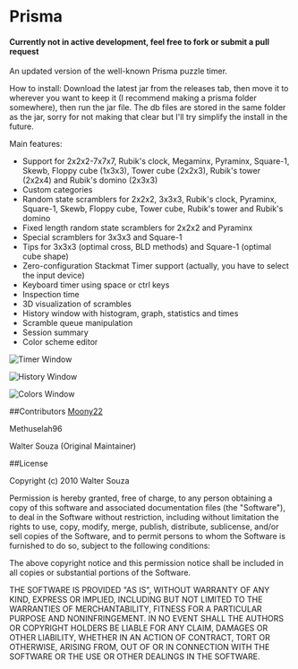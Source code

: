 # Prisma

#### Currently not in active development, feel free to fork or submit a pull request

An updated version of the well-known Prisma puzzle timer.

How to install:
Download the latest jar from the releases tab, then move it to wherever you want to keep it (I recommend making a prisma folder somewhere), then run the jar file. The db files are stored in the same folder as the jar, sorry for not making that clear but I'll try simplify the install in the future.

Main features:

- Support for 2x2x2-7x7x7, Rubik's clock, Megaminx, Pyraminx, Square-1, Skewb, Floppy cube (1x3x3), Tower cube (2x2x3), Rubik's tower (2x2x4) and Rubik's domino (2x3x3)
- Custom categories
- Random state scramblers for 2x2x2, 3x3x3, Rubik's clock, Pyraminx, Square-1, Skewb, Floppy cube, Tower cube, Rubik's tower and Rubik's domino
- Fixed length random state scramblers for 2x2x2 and Pyraminx
- Special scramblers for 3x3x3 and Square-1
- Tips for 3x3x3 (optimal cross, BLD methods) and Square-1 (optimal cube shape)
- Zero-configuration Stackmat Timer support (actually, you have to select the input device)
- Keyboard timer using space or ctrl keys
- Inspection time
- 3D visualization of scrambles
- History window with histogram, graph, statistics and times
- Scramble queue manipulation
- Session summary
- Color scheme editor


![Timer Window](https://raw.githubusercontent.com/spectre013/prisma/master/imgs/timer.png)

![History Window](https://raw.githubusercontent.com/spectre013/prisma/master/imgs/hisotry.png)

![Colors Window](https://raw.githubusercontent.com/spectre013/prisma/master/imgs/colors.png)


##Contributors
[Moony22](https://github.com/Moony22)

Methuselah96

Walter Souza (Original Maintainer)

##License

Copyright (c) 2010 Walter Souza

Permission is hereby granted, free of charge, to any person obtaining
a copy of this software and associated documentation files (the
"Software"), to deal in the Software without restriction, including
without limitation the rights to use, copy, modify, merge, publish,
distribute, sublicense, and/or sell copies of the Software, and to
permit persons to whom the Software is furnished to do so, subject to
the following conditions:

The above copyright notice and this permission notice shall be
included in all copies or substantial portions of the Software.

THE SOFTWARE IS PROVIDED "AS IS", WITHOUT WARRANTY OF ANY KIND,
EXPRESS OR IMPLIED, INCLUDING BUT NOT LIMITED TO THE WARRANTIES OF
MERCHANTABILITY, FITNESS FOR A PARTICULAR PURPOSE AND
NONINFRINGEMENT. IN NO EVENT SHALL THE AUTHORS OR COPYRIGHT HOLDERS BE
LIABLE FOR ANY CLAIM, DAMAGES OR OTHER LIABILITY, WHETHER IN AN ACTION
OF CONTRACT, TORT OR OTHERWISE, ARISING FROM, OUT OF OR IN CONNECTION
WITH THE SOFTWARE OR THE USE OR OTHER DEALINGS IN THE SOFTWARE.

